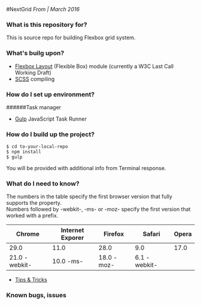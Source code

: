 #NextGrid
*From | March 2016*

### What is this repository for? ###
This is source repo for building Flexbox grid system.

### What's builg upon? ###
* [Flexbox Layout](http://www.w3schools.com/cssref/css3_pr_flex.asp) (Flexible Box) module (currently a W3C Last Call Working Draft)
* [SCSS](http://sass-lang.com/) compiling


### How do I set up environment? ###
######Task manager
* [Gulp](http://gulpjs.com/) JavaScript Task Runner

### How do I build up the project? ###

	$ cd to-your-local-repo
	$ npm install
	$ gulp

You will be provided with additional info from Terminal response.

### What do I need to know? ###
The numbers in the table specify the first browser version that fully supports the property. <br/> Numbers followed by -webkit-, -ms- or -moz- specify the first version that worked with a prefix.

| Chrome         | Internet Exporer | Firefox    | Safari       | Opera |
|----------------|------------------|------------|--------------|-------|
| 29.0           | 11.0             | 28.0       | 9.0          | 17.0  |
| 21.0 - webkit- | 10.0 -ms-        | 18.0 -moz- | 6.1 -webkit- |       |

- [Tips & Tricks](https://css-tricks.com/snippets/css/a-guide-to-flexbox/)

### Known bugs, issues ###

